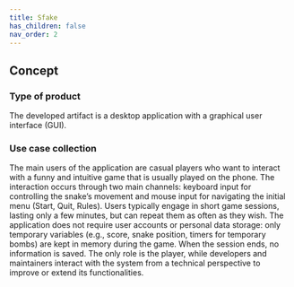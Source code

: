 ```yaml
---
title: Sfake
has_children: false
nav_order: 2
---
```


## Concept

### Type of product

The developed artifact is a desktop application with a graphical user interface (GUI).

### Use case collection

The main users of the application are casual players who want to interact with a funny and intuitive game that is usually played on the phone.
The interaction occurs through two main channels: keyboard input for controlling the snake’s movement and mouse input for navigating the initial menu (Start, Quit, Rules). Users typically engage in short game sessions, lasting only a few minutes, but can repeat them as often as they wish.
The application does not require user accounts or personal data storage: only temporary variables (e.g., score, snake position, timers for temporary bombs) are kept in memory during the game. When the session ends, no information is saved. The only role is the player, while developers and maintainers interact with the system from a technical perspective to improve or extend its functionalities.
